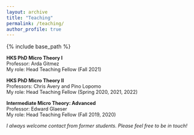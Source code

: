 ```yaml
---
layout: archive
title: "Teaching"
permalink: /teaching/
author_profile: true
---
```


{% include base_path %}

<span style ="font-size:.9em;">**HKS PhD Micro Theory I**</span>  
<span style ="font-size:.9em;">Professor: Arda Gitmez</span>  
<span style ="font-size:.9em;">My role: Head Teaching Fellow (Fall 2021)</span>  
  
<span style ="font-size:.9em;">**HKS PhD Micro Theory II**</span>  
<span style ="font-size:.9em;">Professors: Chris Avery and Pino Lopomo</span>       
<span style ="font-size:.9em;">My role: Head Teaching Fellow (Spring 2020, 2021, 2022)</span>    
  
<span style ="font-size:.9em;">**Intermediate Micro Theory: Advanced**</span>  
<span style ="font-size:.9em;">Professor: Edward Glaeser</span>  
<span style ="font-size:.9em;">My role: Head Teaching Fellow (Fall 2019, 2020)</span>  
  
<span style ="font-size:.9em;">*I always welcome contact from former students. Please feel free to be in touch!*</span>  
